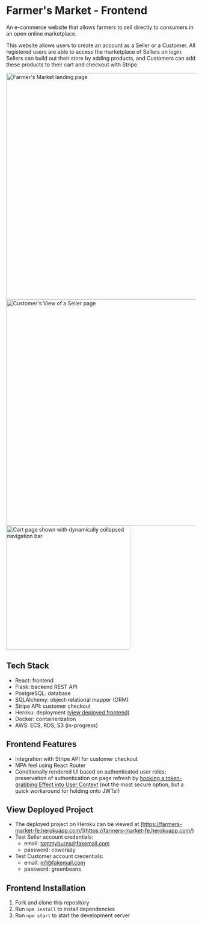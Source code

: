 # Farmer's Market - Frontend

An e-commerce website that allows farmers to sell directly to consumers in an open online marketplace.

This website allows users to create an account as a Seller or a Customer. All registered users are able to access the marketplace of Sellers on login. Sellers can build out their store by adding products, and Customers can add these products to their cart and checkout with Stripe. 

<img width="600" alt="Farmer's Market landing page" src="https://user-images.githubusercontent.com/72710253/219997390-e9afb831-19b2-415f-a28f-e01dc0918730.png">
<img width="600" alt="Customer's View of a Seller page" src="https://user-images.githubusercontent.com/72710253/219997521-fbe40a0b-a95f-486b-b6af-9f187a3d0b82.png">
<img width="330" alt="Cart page shown with dynamically collapsed navigation bar" src="https://user-images.githubusercontent.com/72710253/219997635-cd3d15d0-671c-4bd3-823d-8b15c20584ee.png">



## Tech Stack

* React: frontend
* Flask: backend REST API
* PostgreSQL: database
* SQLAlchemy: object-relational mapper (ORM)
* Stripe API: customer checkout
* Heroku: deployment [(view deployed frontend)](https://farmers-market-fe.herokuapp.com/)
* Docker: containerization
* AWS: ECS, RDS, S3 (in-progress)

## Frontend Features

* Integration with Stripe API for customer checkout
* MPA feel using React Router
* Conditionally rendered UI based on authenticated user roles; preservation of authentication on page refresh by [hooking a token-grabbing Effect into User Context](https://github.com/mckay1818/farmers-market-frontend/blob/main/src/contexts/UserContext.jsx) (not the most secure option, but a quick workaround for holding onto JWTs!)

## View Deployed Project

* The deployed project on Heroku can be viewed at [https://farmers-market-fe.herokuapp.com/](https://farmers-market-fe.herokuapp.com/)
* Test Seller account credentials:
    * email: tammyburns@fakemail.com
    * password: cowcrazy
* Test Customer account credentials:
    * email: m1@fakemail.com
    * password: greenbeans

## Frontend Installation

1. Fork and clone this repository
2. Run `npm install` to install dependencies
3. Run `npm start` to start the development server
